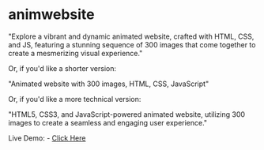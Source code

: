 # animwebsite
"Explore a vibrant and dynamic animated website, crafted with HTML, CSS, and JS, featuring a stunning sequence of 300 images that come together to create a mesmerizing visual experience."

Or, if you'd like a shorter version:

"Animated website with 300 images, HTML, CSS, JavaScript"

Or, if you'd like a more technical version:

"HTML5, CSS3, and JavaScript-powered animated website, utilizing 300 images to create a seamless and engaging user experience."


Live Demo: - <a href="https://amansharmaa28.github.io/animwebsite/">Click Here</a>
